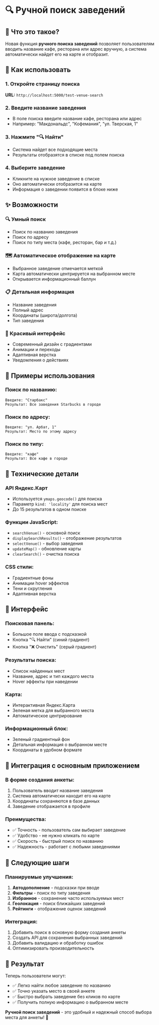 # 🔍 Ручной поиск заведений

## 🎯 Что это такое?

Новая функция **ручного поиска заведений** позволяет пользователям вводить название кафе, ресторана или адрес вручную, а система автоматически найдет его на карте и отобразит.

## 🚀 Как использовать

### 1. Откройте страницу поиска
**URL:** `http://localhost:5000/test-venue-search`

### 2. Введите название заведения
- В поле поиска введите название кафе, ресторана или адрес
- Например: "Макдональдс", "Кофемания", "ул. Тверская, 1"

### 3. Нажмите "🔍 Найти"
- Система найдет все подходящие места
- Результаты отобразятся в списке под полем поиска

### 4. Выберите заведение
- Кликните на нужное заведение в списке
- Оно автоматически отобразится на карте
- Информация о заведении появится в блоке ниже

## ✨ Возможности

### 🔍 Умный поиск
- Поиск по названию заведения
- Поиск по адресу
- Поиск по типу места (кафе, ресторан, бар и т.д.)

### 🗺️ Автоматическое отображение на карте
- Выбранное заведение отмечается меткой
- Карта автоматически центрируется на выбранном месте
- Открывается информационный баллун

### 📋 Детальная информация
- Название заведения
- Полный адрес
- Координаты (широта/долгота)
- Тип заведения

### 🎨 Красивый интерфейс
- Современный дизайн с градиентами
- Анимации и переходы
- Адаптивная верстка
- Уведомления о действиях

## 🎯 Примеры использования

### Поиск по названию:
```
Введите: "Старбакс"
Результат: Все заведения Starbucks в городе
```

### Поиск по адресу:
```
Введите: "ул. Арбат, 1"
Результат: Место по этому адресу
```

### Поиск по типу:
```
Введите: "кафе"
Результат: Все кафе в городе
```

## 🔧 Технические детали

### API Яндекс.Карт
- Используется `ymaps.geocode()` для поиска
- Параметр `kind: 'locality'` для поиска мест
- До 15 результатов в одном поиске

### Функции JavaScript:
- `searchVenue()` - основной поиск
- `displaySearchResults()` - отображение результатов
- `selectVenue()` - выбор заведения
- `updateMap()` - обновление карты
- `clearSearch()` - очистка поиска

### CSS стили:
- Градиентные фоны
- Анимации hover эффектов
- Тени и скругления
- Адаптивная верстка

## 🎨 Интерфейс

### Поисковая панель:
- Большое поле ввода с подсказкой
- Кнопка "🔍 Найти" (синий градиент)
- Кнопка "❌ Очистить" (серый градиент)

### Результаты поиска:
- Список найденных мест
- Название, адрес и тип каждого места
- Hover эффекты при наведении

### Карта:
- Интерактивная Яндекс.Карта
- Зеленая метка для выбранного места
- Автоматическое центрирование

### Информационный блок:
- Зеленый градиентный фон
- Детальная информация о выбранном месте
- Координаты в удобном формате

## 🔄 Интеграция с основным приложением

### В форме создания анкеты:
1. Пользователь вводит название заведения
2. Система автоматически находит его на карте
3. Координаты сохраняются в базе данных
4. Заведение отображается в профиле

### Преимущества:
- ✅ Точность - пользователь сам выбирает заведение
- ✅ Удобство - не нужно кликать по карте
- ✅ Скорость - быстрый поиск по названию
- ✅ Надежность - работает с любыми заведениями

## 🎯 Следующие шаги

### Планируемые улучшения:
1. **Автодополнение** - подсказки при вводе
2. **Фильтры** - поиск по типу заведения
3. **Избранное** - сохранение часто используемых мест
4. **Геолокация** - поиск ближайших заведений
5. **Рейтинги** - отображение оценок заведений

### Интеграция:
1. Добавить поиск в основную форму создания анкеты
2. Создать API для сохранения выбранных заведений
3. Добавить валидацию и обработку ошибок
4. Оптимизировать производительность

## 🎉 Результат

Теперь пользователи могут:
- ✅ Легко найти любое заведение по названию
- ✅ Точно указать место в своей анкете
- ✅ Быстро выбрать заведение без кликов по карте
- ✅ Получить полную информацию о выбранном месте

**Ручной поиск заведений** - это удобный и надежный способ выбора места для анкеты! 🎯 